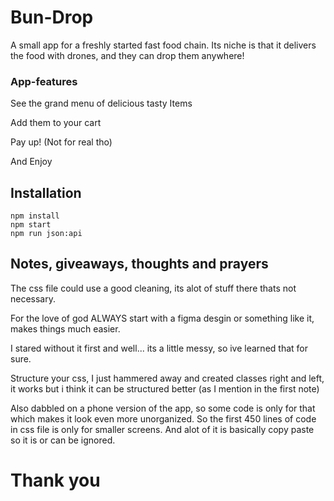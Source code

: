 # Bun-Drop
A small app for a freshly started fast food chain. Its niche is that it delivers the food with drones, and they can drop them anywhere!

### App-features
See the grand menu of delicious tasty Items

Add them to your cart

Pay up! (Not for real tho)

And Enjoy 

## Installation
```ba
npm install
npm start
npm run json:api
```

## Notes, giveaways, thoughts and prayers 
The css file could use a good cleaning, its alot of stuff there thats not necessary.

For the love of god ALWAYS start with a figma desgin or something like it, makes things much easier.

I stared without it first and well... its a little messy, so ive learned that for sure.

Structure your css, I just hammered away and created classes right and left, it works but i think it can be structured better (as I mention in the first note)

Also dabbled on a phone version of the app, so some code is only for that which makes it look even more unorganized. So the first 450 lines of code in css file is only for smaller screens. And alot of it is basically copy paste so it is or can be ignored.

# Thank you







